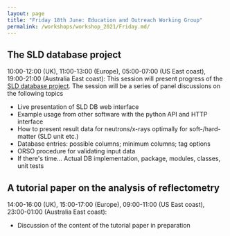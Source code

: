 ```yaml
---
layout: page
title: "Friday 18th June: Education and Outreach Working Group"
permalink: /workshops/workshop_2021/Friday.md/
---
```


## The SLD database project
10:00-12:00 (UK), 11:00-13:00 (Europe), 05:00-07:00 (US East coast), 19:00-21:00 (Australia East coast): 
This session will present progress of the [SLD database project](https://github.com/reflectivity/edu_outreach/issues/2). The session will be a series of panel discussions on the following topics
- Live presentation of SLD DB web interface
- Example usage from other software with the python API and HTTP interface
- How to present result data for neutrons/x-rays optimally for soft-/hard-matter (SLD unit etc.)
- Database entries: possible columns; minimum columns; tag options
- ORSO procedure for validating input data 
- If there's time... Actual DB implementation, package, modules, classes, unit tests
 

## A tutorial paper on the analysis of reflectometry
14:00-16:00 (UK), 15:00-17:00 (Europe), 09:00-11:00 (US East coast), 23:00-01:00 (Australia East coast): 
- Discussion of the content of the tutorial paper in preparation
